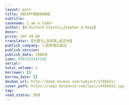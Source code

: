 ```yaml
---
layout: post
title: UNIX环境高级编程
subtitle:
casename: I am a Coder
author: [W.Richard Stevens,Stephen A.Rago]
donor: 
price: CNY 99.00
translator: [尤晋元,张亚英,戚正伟]
publish_company: 人民邮电出版社
publish_version: 
publish_date: 2006年
isbn: 9787115147318
serial: 
total_volume: 2
borrower: []
borrow_date: []
douban_url: http://book.douban.com/subject/1788421/
cover_path: https://img1.doubanio.com/lpic/s4436543.jpg
tag: 
read_status: 想读
---
```

